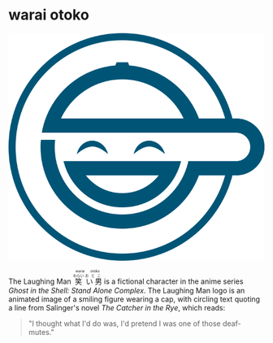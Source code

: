 # warai otoko

<img src="warai-otoko.svg" alt="The Laughing Man logo">

The Laughing Man
<ruby>
  <ruby>
    笑<rp>(</rp><rt>わらい</rt><rp>)</rp>
    い
    男<rp>(</rp><rt>おとこ</rt><rp>)</rp>
  </ruby>
  <rp>(</rp><rt>warai otoko</rt><rp>)</rp>
</ruby>
is a fictional character in the anime series _Ghost in the Shell: Stand
Alone Complex_. The Laughing Man logo is an
animated image of a smiling figure wearing a cap, with circling text quoting a 
line from Salinger's novel _The Catcher in the Rye_, which reads:

> "I thought what I'd do was, I'd pretend I was one of those deaf-mutes."


